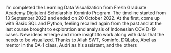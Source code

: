 I’m completed the Learning Data Visualization from Fresh Graduate Academy Digitalent Scholarship Kominfo Program. The timeline started from 13 September 2022 and ended on 20 October 2022. At the first, come up with Basic SQL and Python, feeling recalled again from the past and at the last course brought to exploration and analysis of Indonesian COVID-19 cases. New ideas emerge and more insight to work along with data that the needs to be visualized. Thanks to Allah SWT, Kominfo, DQLabs, Abel as mentor in the DA-1 class, Audri as his assistant, and the others
